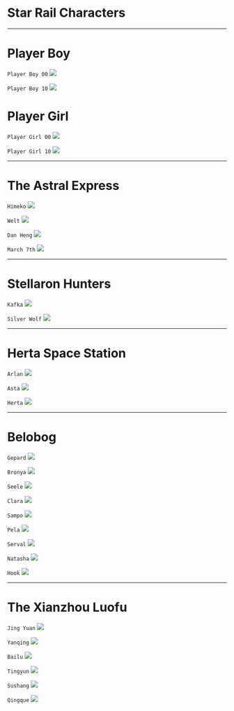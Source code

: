 # Star Rail Characters

---

# Player Boy

```Player Boy 00```
<a href="https://github.com/m4urlclo0/SR-Assets/tree/main/Characters/Avatar_PlayerBoy_00/"> <img src="/img/8001.png"/></a>

```Player Boy 10```
<a href="https://github.com/m4urlclo0/SR-Assets/tree/main/Characters/Avatar_PlayerBoy_10/"> <img src="/img/8003.png"/></a>

# Player Girl

```Player Girl 00```
<a href="https://github.com/m4urlclo0/SR-Assets/tree/main/Characters/Avatar_PlayerGirl_00/"> <img src="/img/8002.png"/></a>

```Player Girl 10```
<a href="https://github.com/m4urlclo0/SR-Assets/tree/main/Characters/Avatar_PlayerGirl_10/"> <img src="/img/8004.png"/></a>

---

# The Astral Express

```Himeko```
<a href="https://github.com/m4urlclo0/SR-Assets/tree/main/Characters/Avatar_Himeko_00/"> <img src="/img/1003.png"/></a>

```Welt```
<a href="https://github.com/m4urlclo0/SR-Assets/tree/main/Characters/Avatar_Welt_00"><img src="/img/1004.png"/></a>

```Dan Heng```
<a href="https://github.com/m4urlclo0/SR-Assets/tree/main/Characters/Avatar_DanHeng_00"> <img src="/img/1002.png"/></a>

```March 7th```
<a href="https://github.com/m4urlclo0/SR-Assets/tree/main/Characters/Avatar_Mar_7th_00"> <img src="/img/1001.png"/></a>

---

# Stellaron Hunters

```Kafka```
<a href=""> <img src="/img/1005.png"/></a>

```Silver Wolf```
<a href=""> <img src="/img/1006.png"/></a>

---

# Herta Space Station

```Arlan```
<a href=""> <img src="/img/1008.png"/></a>

```Asta```
<a href=""> <img src="/img/1009.png"/></a>

```Herta```
<a href=""> <img src="/img/1013.png"/></a>

---

# Belobog

```Gepard```
<a href=""> <img src="/img/1104.png"/></a>

```Bronya```
<a href=""> <img src="/img/1101.png"/></a>

```Seele```
<a href=""> <img src="/img/1102.png"/></a>

```Clara```
<a href=""> <img src="/img/1107.png"/></a>

```Sampo```
<a href=""> <img src="/img/1108.png"/></a>

```Pela```
<a href=""> <img src="/img/1106.png"/></a>

```Serval```
<a href=""> <img src="/img/1103.png"/></a>

```Natasha```
<a href=""> <img src="/img/1105.png"/></a>

```Hook```
<a href=""> <img src="/img/1109.png"/></a>

---

# The Xianzhou Luofu

```Jing Yuan```
<a href=""> <img src="/img/1204.png"/></a>

```Yanqing```
<a href=""> <img src="/img/1209.png"/></a>

```Bailu```
<a href=""> <img src="/img/1211.png"/></a>

```Tingyun```
<a href=""> <img src="/img/1202.png"/></a>

```Sushang```
<a href=""> <img src="/img/1206.png"/></a>

```Qingque```
<a href=""> <img src="/img/1201.png"/></a>
